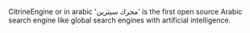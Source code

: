CitrineEngine or in arabic 'محرك سيترين' is the first open source Arabic search engine like global search engines with artificial intelligence.
